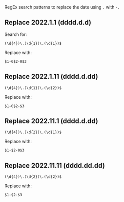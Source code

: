 RegEx search patterns to replace the date using `.` with `-`.

## Replace 2022.1.1 (dddd.d.d)

Search for:

```
(\d{4})\.(\d{1})\.(\d{1})$
```

Replace with:

```
$1-0$2-0$3
```

## Replace 2022.1.11 (dddd.d.dd)

```
(\d{4})\.(\d{1})\.(\d{2})$
```

Replace with:

```
$1-0$2-$3
```

## Replace 2022.11.1 (dddd.d.dd)

```
(\d{4})\.(\d{2})\.(\d{1})$
```

Replace with:

```
$1-$2-0$3
```

## Replace 2022.11.11 (dddd.dd.dd)

```
(\d{4})\.(\d{2})\.(\d{2})$
```

Replace with:

```
$1-$2-$3
```
